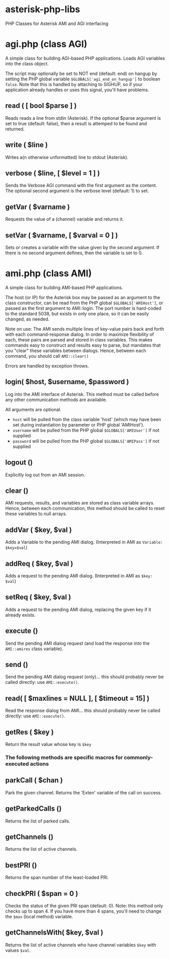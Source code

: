 asterisk-php-libs
=================

PHP Classes for Asterisk AMI and AGI interfacing

agi.php (class AGI)
===================

A simple class for building AGI-based PHP applications.  Loads AGI variables into the class object.  

The script may optionally be set to NOT end (default: end) on hangup by setting the PHP global variable `$GLOBALS['agi_end_on_hangup']` to boolean `false`.  Note that this is handled by attaching to SIGHUP, so if your application already handles or uses this signal, you'll have problems.

read ( [ bool $parse ] )
------------------------

Reads reads a line from stdin (Asterisk).  If the optional $parse argument is set to true (default: false), then a result is attemped to be found and returned.

write ( $line )
---------------

Writes a(n otherwise unformatted) line to stdout (Asterisk).

verbose ( $line, [ $level = 1 ] )
---------------------------------

Sends the Verbose AGI command with the first argument as the content.  The optional second argument is the verbose level (default: 1) to set.

getVar ( $varname )
-------------------

Requests the value of a (channel) variable and returns it.

setVar ( $varname, [ $varval = 0 ] )
------------------------------------

Sets or creates a variable with the value given by the second argument.  If there is no second argument defines, then the variable is set to 0.


ami.php (class AMI)
===================

A simple class for building AMI-based PHP applications.

The host (or IP) for the Asterisk box may be passed as an argument to the class constructor, can be read from the PHP global `$GLOBALS['AMIHost']`, or passed as the first argument to AMI::login.  The port number is hard-coded to the standard 5038, but exists in only one place, so it can be easily changed, as needed.

Note on use:  The AMI sends multiple lines of key-value pairs back and forth with each command-response dialog.  In order to maximize flexibility of each, these pairs are parsed and stored in class variables.  This makes commands easy to construct and results easy to parse, but mandates that you "clear" these variables between dialogs.  Hence, between each command, you should call `AMI::clear()`

Errors are handled by exception throws.

login( $host, $username, $password )
------------------------------------

Log into the AMI interface of Asterisk.  This method must be called before any other communication methods are available.

All arguments are optional. 
- `host` will be pulled from the class variable 'host' (which may have been set during instantiation by parameter or PHP global 'AMIHost').
- `username` will be pulled from the PHP global `$GLOBALS['AMIUser']` if not supplied
- `password` will be pulled from the PHP global `$GLOBALS['AMIPass']` if not supplied


logout ()
---------

Explicitly log out from an AMI session.


clear ()
--------

AMI requests, results, and variables are stored as class variable arrays.  Hence, between each communication, this method should be called to reset these variables to null arrays.

addVar ( $key, $val )
---------

Adds a Variable to the pending AMI dialog. (Interpreted in AMI as `Variable: $key=$val`)

addReq ( $key, $val )
---------------------

Adds a request to the pending AMI dialog. (Interpreted in AMI as `$key: $val`)

setReq ( $key, $val )
---------------------

Adds a request to the pending AMI dialog, replacing the given key if it already exists.

execute ()
----------

Send the pending AMI dialog request (and load the response into the `AMI::amires` class variable).

send ()
-------

Send the pending AMI dialog request (only)... this should probably never be called directly: use `AMI::execute()`.

read( [ $maxlines = NULL ], [ $timeout = 15] )
----------------------------------------------

Read the response dialog from AMI... this should probably never be called directly: use `AMI::execute()`.

getRes ( $key )
---------------

Return the result value whose key is `$key`


### The following methods are specific macros for commonly-executed actions

parkCall ( $chan )
------------------

Park the given channel.  Returns the 'Exten' variable of the call on success.

getParkedCalls ()
-----------------

Returns the list of parked calls.

getChannels ()
--------------

Returns the list of active channels.

bestPRI ()
----------

Returns the span number of the least-loaded PRI.

checkPRI ( $span = 0 )
-----------

Checks the status of the given PRI span (default: 0).  Note:  this method only checks up to span 4.  If you have more than 4 spans, you'll need to change the `$max` (local method) variable.

getChannelsWith( $key, $val )
-----------------------------

Returns the list of active channels who have channel variables `$key` with values `$val`.








